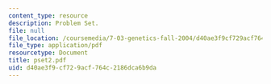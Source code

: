 ```yaml
---
content_type: resource
description: Problem Set.
file: null
file_location: /coursemedia/7-03-genetics-fall-2004/d40ae3f9cf729acf764c2186dca6b9da_pset2.pdf
file_type: application/pdf
resourcetype: Document
title: pset2.pdf
uid: d40ae3f9-cf72-9acf-764c-2186dca6b9da
---
```

